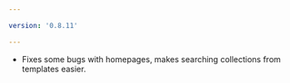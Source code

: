 ```yaml
---

version: '0.8.11'

---
```


- Fixes some bugs with homepages, makes searching collections from templates easier.
